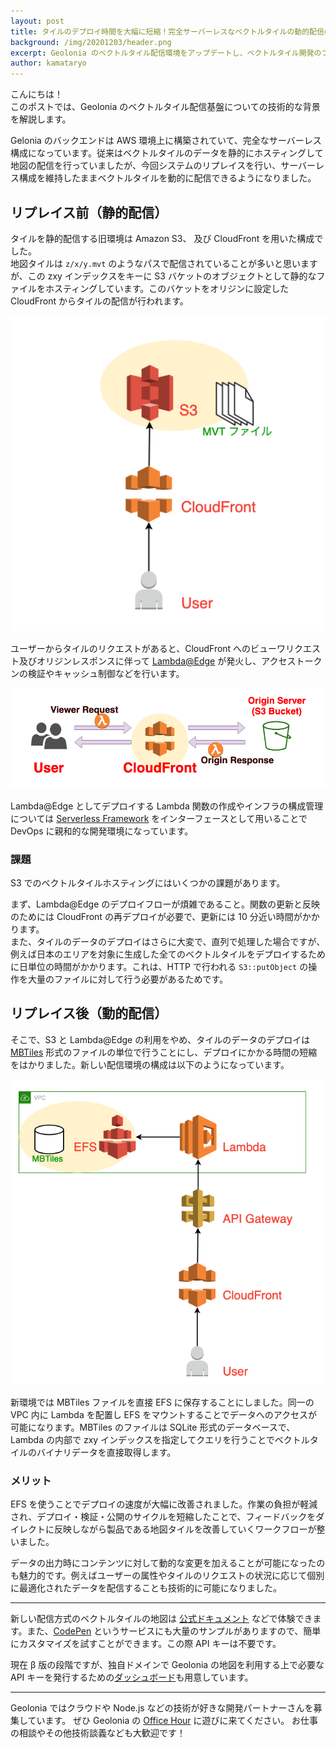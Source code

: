 ```yaml
---
layout: post
title: タイルのデプロイ時間を大幅に短縮！完全サーバーレスなベクトルタイルの動的配信の話
background: /img/20201203/header.png
excerpt: Geolonia のベクトルタイル配信環境をアップデートし、ベクトルタイル開発のフローを効率化しました。
author: kamataryo
---
```


こんにちは！  
このポストでは、Geolonia のベクトルタイル配信基盤についての技術的な背景を解説します。

Gelonia のバックエンドは AWS 環境上に構築されていて、完全なサーバーレス構成になっています。従来はベクトルタイルのデータを静的にホスティングして地図の配信を行っていましたが、今回システムのリプレイスを行い、サーバーレス構成を維持したままベクトルタイルを動的に配信できるようになりました。

## リプレイス前（静的配信）

タイルを静的配信する旧環境は Amazon S3、 及び CloudFront を用いた構成でした。  
地図タイルは `z/x/y.mvt` のようなパスで配信されていることが多いと思いますが、この zxy インデックスをキーに S3 バケットのオブジェクトとして静的なファイルをホスティングしています。このバケットをオリジンに設定した CloudFront からタイルの配信が行われます。

![static tiles](/img/20201203/010_static.png)

ユーザーからタイルのリクエストがあると、CloudFront へのビューワリクエスト及びオリジンレスポンスに伴って [Lambda@Edge](https://docs.aws.amazon.com/ja_jp/AmazonCloudFront/latest/DeveloperGuide/lambda-at-the-edge.html) が発火し、アクセストークンの検証やキャッシュ制御などを行います。

![lambda edge](/img/20201203/020_lambdaatedge.png)

Lambda@Edge としてデプロイする Lambda 関数の作成やインフラの構成管理については [Serverless Framework](https://www.serverless.com/) をインターフェースとして用いることで DevOps に親和的な開発環境になっています。

### 課題

S3 でのベクトルタイルホスティングにはいくつかの課題があります。

まず、Lambda@Edge のデプロイフローが煩雑であること。関数の更新と反映のためには CloudFront の再デプロイが必要で、更新には 10 分近い時間がかかります。  
また、タイルのデータのデプロイはさらに大変で、直列で処理した場合ですが、例えば日本のエリアを対象に生成した全てのベクトルタイルをデプロイするために日単位の時間がかかります。これは、HTTP で行われる `S3::putObject` の操作を大量のファイルに対して行う必要があるためです。

## リプレイス後（動的配信）

そこで、S3 と Lambda@Edge の利用をやめ、タイルのデータのデプロイは [MBTiles](https://wiki.openstreetmap.org/wiki/MBTiles) 形式のファイルの単位で行うことにし、デプロイにかかる時間の短縮をはかりました。新しい配信環境の構成は以下のようになっています。

![dynamic tiles](/img/20201203/030_dynamic.png)

新環境では MBTiles ファイルを直接 EFS に保存することにしました。同一の VPC 内に Lambda を配置し EFS をマウントすることでデータへのアクセスが可能になります。MBTiles のファイルは SQLite 形式のデータベースで、Lambda の内部で zxy インデックスを指定してクエリを行うことでベクトルタイルのバイナリデータを直接取得します。

### メリット

EFS を使うことでデプロイの速度が大幅に改善されました。作業の負担が軽減され、デプロイ・検証・公開のサイクルを短縮したことで、フィードバックをダイレクトに反映しながら製品である地図タイルを改善していくワークフローが整いました。

データの出力時にコンテンツに対して動的な変更を加えることが可能になったのも魅力的です。例えばユーザーの属性やタイルのリクエストの状況に応じて個別に最適化されたデータを配信することも技術的に可能になりました。

---

新しい配信方式のベクトルタイルの地図は [公式ドキュメント](https://docs.geolonia.com/tutorial/001/) などで体験できます。また、[CodePen](https://codepen.io/geolonia/) というサービスにも大量のサンプルがありますので、簡単にカスタマイズを試すことができます。この際 API キーは不要です。

現在 β 版の段階ですが、独自ドメインで Geolonia の地図を利用する上で必要な API キーを発行するための[ダッシュボード](https://app.geolonia.com)も用意しています。

---

Geolonia ではクラウドや Node.js などの技術が好きな開発パートナーさんを募集しています。
ぜひ Geolonia の [Office Hour](https://calendly.com/geolonia/office-hour) に遊びに来てください。
お仕事の相談やその他技術談義なども大歓迎です！
